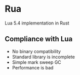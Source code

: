 # Rua 
Lua 5.4 implementation in Rust

## Compliance with Lua
- No binary compatibility
- Standard library is incomplete
- Simple mark sweep GC
- Performance is bad


